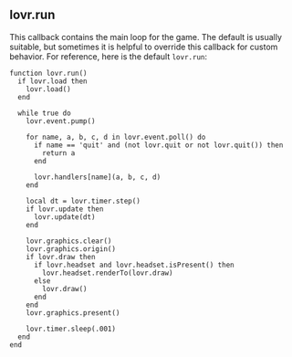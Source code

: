 <!--
category: callback
-->

lovr.run
---

This callback contains the main loop for the game.  The default is usually suitable, but sometimes
it is helpful to override this callback for custom behavior.  For reference, here is the default
`lovr.run`:

    function lovr.run()
      if lovr.load then
        lovr.load()
      end

      while true do
        lovr.event.pump()

        for name, a, b, c, d in lovr.event.poll() do
          if name == 'quit' and (not lovr.quit or not lovr.quit()) then
            return a
          end

          lovr.handlers[name](a, b, c, d)
        end

        local dt = lovr.timer.step()
        if lovr.update then
          lovr.update(dt)
        end

        lovr.graphics.clear()
        lovr.graphics.origin()
        if lovr.draw then
          if lovr.headset and lovr.headset.isPresent() then
            lovr.headset.renderTo(lovr.draw)
          else
            lovr.draw()
          end
        end
        lovr.graphics.present()

        lovr.timer.sleep(.001)
      end
    end
